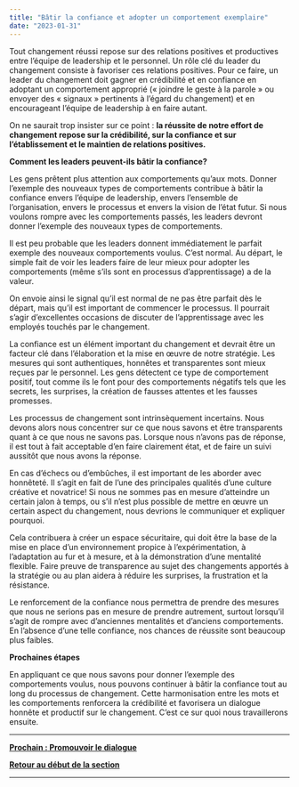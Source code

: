 ```yaml
---
title: "Bâtir la confiance et adopter un comportement exemplaire"
date: "2023-01-31"
---
```


Tout changement réussi repose sur des relations positives et productives entre l’équipe de leadership et le personnel. Un rôle clé du leader du changement consiste à favoriser ces relations positives. Pour ce faire, un leader du changement doit gagner en crédibilité et en confiance en adoptant un comportement approprié (« joindre le geste à la parole » ou envoyer des « signaux » pertinents à l’égard du changement) et en encourageant l’équipe de leadership à en faire autant.

On ne saurait trop insister sur ce point : **la réussite de notre effort de changement repose sur la crédibilité, sur la confiance et sur l’établissement et le maintien de relations positives.**

**Comment les leaders peuvent-ils bâtir la confiance?**

Les gens prêtent plus attention aux comportements qu’aux mots. Donner l’exemple des nouveaux types de comportements contribue à bâtir la confiance envers l’équipe de leadership, envers l’ensemble de l’organisation, envers le processus et envers la vision de l’état futur. Si nous voulons rompre avec les comportements passés, les leaders devront donner l’exemple des nouveaux types de comportements.

Il est peu probable que les leaders donnent immédiatement le parfait exemple des nouveaux comportements voulus. C’est normal. Au départ, le simple fait de voir les leaders faire de leur mieux pour adopter les comportements (même s’ils sont en processus d’apprentissage) a de la valeur.

On envoie ainsi le signal qu’il est normal de ne pas être parfait dès le départ, mais qu’il est important de commencer le processus. Il pourrait s’agir d’excellentes occasions de discuter de l’apprentissage avec les employés touchés par le changement.

La confiance est un élément important du changement et devrait être un facteur clé dans l’élaboration et la mise en œuvre de notre stratégie. Les mesures qui sont authentiques, honnêtes et transparentes sont mieux reçues par le personnel. Les gens détectent ce type de comportement positif, tout comme ils le font pour des comportements négatifs tels que les secrets, les surprises, la création de fausses attentes et les fausses promesses.

Les processus de changement sont intrinsèquement incertains. Nous devons alors nous concentrer sur ce que nous savons et être transparents quant à ce que nous ne savons pas. Lorsque nous n’avons pas de réponse, il est tout à fait acceptable d’en faire clairement état, et de faire un suivi aussitôt que nous avons la réponse.

En cas d’échecs ou d’embûches, il est important de les aborder avec honnêteté. Il s’agit en fait de l’une des principales qualités d’une culture créative et novatrice! Si nous ne sommes pas en mesure d’atteindre un certain jalon à temps, ou s’il n’est plus possible de mettre en œuvre un certain aspect du changement, nous devrions le communiquer et expliquer pourquoi.

Cela contribuera à créer un espace sécuritaire, qui doit être la base de la mise en place d’un environnement propice à l’expérimentation, à l’adaptation au fur et à mesure, et à la démonstration d’une mentalité flexible. Faire preuve de transparence au sujet des changements apportés à la stratégie ou au plan aidera à réduire les surprises, la frustration et la résistance.

Le renforcement de la confiance nous permettra de prendre des mesures que nous ne serions pas en mesure de prendre autrement, surtout lorsqu’il s’agit de rompre avec d’anciennes mentalités et d’anciens comportements. En l’absence d’une telle confiance, nos chances de réussite sont beaucoup plus faibles.

**Prochaines étapes**

En appliquant ce que nous savons pour donner l’exemple des comportements voulus, nous pouvons continuer à bâtir la confiance tout au long du processus de changement. Cette harmonisation entre les mots et les comportements renforcera la crédibilité et favorisera un dialogue honnête et productif sur le changement. C’est ce sur quoi nous travaillerons ensuite.

* * *

[****Prochain :** Promouvoir le dialogue**](/framework-for-leading-change/promouvoir-le-dialogue/)

[**Retour au début de la section**](/framework-for-leading-change/naviguer-dans-le-monde-du-changement/)

* * *
